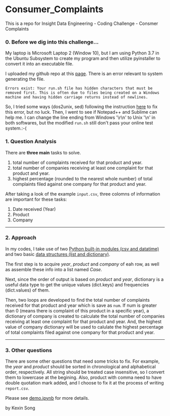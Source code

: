 # Consumer_Complaints
This is a repo for Insight Data Engineering - Coding Challenge - Consmer Complaints

### 0. Before we dig into this challenge...
My laptop is Microsoft Laptop 2 (Window 10), but I am using Python 3.7 in the Ubuntu Subsystem to create my program and then utilize pyinstaller to convert it into an executable file. 

I uploaded my github repo at this [page](https://insight-cc-submission.com/test-my-repo-link). There is an error relevant to system generating the file.

```Errors exist: Your run.sh file has hidden characters that must be removed first. This is often due to files being created on a Windows machine and having hidden carriage returns instead of newlines.```

So, I tried some ways (dos2unix, sed) following the instruction [here](https://www.networkworld.com/article/3438857/how-to-remove-carriage-returns-from-text-files-on-linux.html) to fix this error, but no luck. Then, I went to see if Notepad++ and Sublime can help me. I can change the line ending from Windows '\r\n' to Unix '\n' in both softwares, but the modified `run.sh` still don't pass your online test system.:-(


### 1. Question Analysis
There are **three main** tasks to solve.
1. total number of complaints received for that product and year. 
2. total number of companies receiving at least one complaint for that product and year. 
3. highest percentage (rounded to the nearest whole number) of total complaints filed against one company for that product and year.

After taking a look of the example `input.csv`, three colomns of information are important for these tasks:
1. Date received (Year)
2. Product
3. Company

----
### 2. Approach
In my codes, I take use of two [Python built-in modules (csv and datatime)](https://docs.python.org/3/py-modindex.html) and two basic [data structures (list and dictionary)](https://docs.python.org/3/tutorial/datastructures.html).

The first step is to acquire *year*, *product* and *company* of eah row, as well as assemble these info into a list named *Case*.

Next, since the order of output is based on *product* and *year*, dictionary is a useful data type to get the unique values (dict.keys) and frequencies (dict.values) of them. 

Then, two loops are developed to find the total number of complaints received for that product and year which is save as `num`. If num is greater than 0 (means there is complaint of this product in a specific year), a dictionary of company is created to calculate the total number of companies receiving at least one complaint for that product and year. And, the highest value of company dictionary will be used to calulate the highest percentage of total complaints filed against one company for that product and year.

----
### 3. Other questions
There are some other questions that need some tricks to fix. For example, the *year* and *product* should be sorted in chronological and alphabetical order, respectively. All string should be treated case insensitive, so I convert them to lowercase at the begining. Also, product with comma need to have double quotation mark added, and I choose to fix it at the process of writing `report.csv`.


Please see [demo.ipynb](https://github.com/kathy9980/consumer_complaints/blob/master/src/demo.ipynb) for more details.


by Kexin Song
